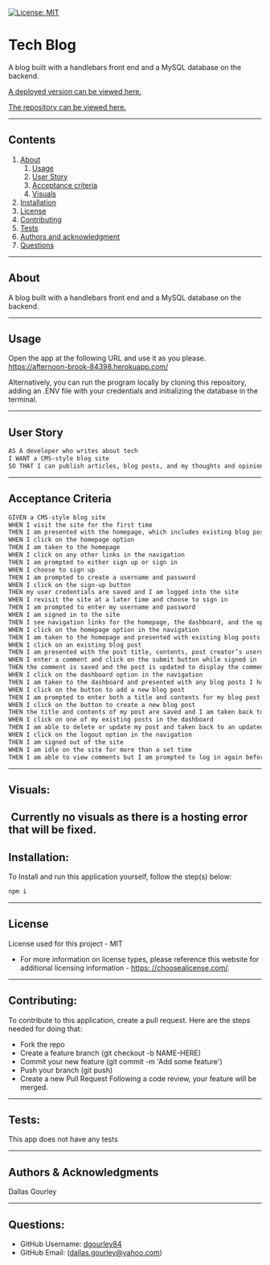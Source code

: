 
  
  [![License: MIT](https://img.shields.io/badge/License-MIT-yellow.svg)](https://opensource.org/licenses/MIT)

# Tech Blog

  A blog built with a handlebars front end and a MySQL database on the backend.

  [A deployed version can be viewed here.](https://afternoon-brook-84398.herokuapp.com/)

  [The repository can be viewed here.](https://github.com/dgourley84/Tech-Blog)

  ---
## Contents
1. [About](#about)
    1. [Usage](#usage)
    2. [User Story](#user-story)
    3. [Acceptance criteria](#acceptance-criteria)
    4. [Visuals](#visuals)
2. [Installation](#installation)
3. [License](#license)
4. [Contributing](#contributing)
5. [Tests](#tests)
6. [Authors and acknowledgment](#authors-and-acknowledgments)
7. [Questions](#questions)
---
## About

  A blog built with a handlebars front end and a MySQL database on the backend.

---
## Usage
  
  Open the app at the following URL and use it as you please. https://afternoon-brook-84398.herokuapp.com/

  Alternatively, you can run the program locally by cloning this repository, adding an .ENV file with your credentials and initializing the database in the terminal.

---
## User Story
  ```bash
AS A developer who writes about tech
I WANT a CMS-style blog site
SO THAT I can publish articles, blog posts, and my thoughts and opinions
  ```

---
## Acceptance Criteria
  ```bash
GIVEN a CMS-style blog site
WHEN I visit the site for the first time
THEN I am presented with the homepage, which includes existing blog posts if any have been posted; navigation links for the homepage and the dashboard; and the option to log in
WHEN I click on the homepage option
THEN I am taken to the homepage
WHEN I click on any other links in the navigation
THEN I am prompted to either sign up or sign in
WHEN I choose to sign up
THEN I am prompted to create a username and password
WHEN I click on the sign-up button
THEN my user credentials are saved and I am logged into the site
WHEN I revisit the site at a later time and choose to sign in
THEN I am prompted to enter my username and password
WHEN I am signed in to the site
THEN I see navigation links for the homepage, the dashboard, and the option to log out
WHEN I click on the homepage option in the navigation
THEN I am taken to the homepage and presented with existing blog posts that include the post title and the date created
WHEN I click on an existing blog post
THEN I am presented with the post title, contents, post creator’s username, and date created for that post and have the option to leave a comment
WHEN I enter a comment and click on the submit button while signed in
THEN the comment is saved and the post is updated to display the comment, the comment creator’s username, and the date created
WHEN I click on the dashboard option in the navigation
THEN I am taken to the dashboard and presented with any blog posts I have already created and the option to add a new blog post
WHEN I click on the button to add a new blog post
THEN I am prompted to enter both a title and contents for my blog post
WHEN I click on the button to create a new blog post
THEN the title and contents of my post are saved and I am taken back to an updated dashboard with my new blog post
WHEN I click on one of my existing posts in the dashboard
THEN I am able to delete or update my post and taken back to an updated dashboard
WHEN I click on the logout option in the navigation
THEN I am signed out of the site
WHEN I am idle on the site for more than a set time
THEN I am able to view comments but I am prompted to log in again before I can add, update, or delete comments
  ```
  
---
## Visuals:
  ![]() 
  Currently no visuals as there is a hosting error that will be fixed.
---
## Installation:
  To Install and run this application yourself, follow the step(s) below:
  ```bash
  npm i
  ```

---
## License
  License used for this project - MIT
  * For more information on license types, please reference this website
  for additional licensing information - [https: //choosealicense.com/](https://choosealicense.com/).
---

## Contributing:

  To contribute to this application, create a pull request.
  Here are the steps needed for doing that:
  - Fork the repo
  - Create a feature branch (git checkout -b NAME-HERE)
  - Commit your new feature (git commit -m 'Add some feature')
  - Push your branch (git push)
  - Create a new Pull Request
  Following a code review, your feature will be merged.

---

## Tests:

  This app does not have any tests

---
## Authors & Acknowledgments

  Dallas Gourley

---

## Questions:
* GitHub Username: [dgourley84](https://github.com/dgourley84)
* GitHub Email: (dallas.gourley@yahoo.com)


